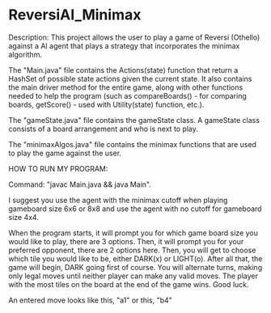 # ReversiAI_Minimax
Description: This project allows the user to play a game of Reversi (Othello) against a AI agent that plays a strategy that incorporates the minimax algorithm. 

The "Main.java" file contains the Actions(state) function that return a HashSet of possible state actions given the current state. It also contains the main driver method for the entire game, along with other functions needed to help the program (such as compareBoards() - for comparing boards, getScore() - used with Utility(state) function, etc.). 

The "gameState.java" file contains the gameState class. A gameState class consists of a board arrangement and who is next to play. 

The "minimaxAlgos.java" file contains the minimax functions that are used to play the game against the user.


HOW TO RUN MY PROGRAM:

Command: "javac Main.java && java Main".

I suggest you use the agent with the minimax cutoff when playing gameboard size 6x6 or 8x8 and use the agent with no cutoff for gameboard size 4x4. 

When the program starts, it will prompt you for which game board size you would like to play, there are 3 options. Then, it will prompt you for your preferred opponent, there are 2 options here. Then, you will get to choose which tile you would like to be, either DARK(x) or LIGHT(o). After all that, the game will begin, DARK going first of course. You will alternate turns, making only legal moves until neither player can make any valid moves. The player with the most tiles on the board at the end of the game wins. Good luck.

An entered move looks like this, "a1" or this, "b4"

